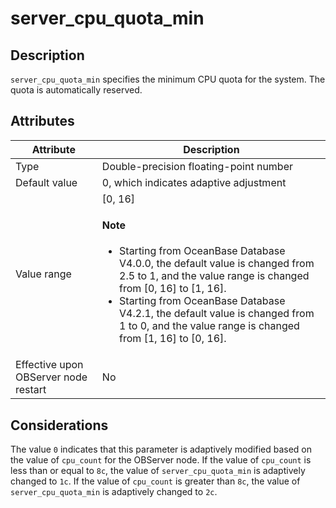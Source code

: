 # server_cpu_quota_min

## Description

`server_cpu_quota_min` specifies the minimum CPU quota for the system. The quota is automatically reserved.

## Attributes

| **Attribute** | **Description** |
|------------------|-----------|
| Type | Double-precision floating-point number |
| Default value | 0, which indicates adaptive adjustment |
| Value range | \[0, 16]  <main id="notice" type='explain'><h4>Note</h4><ul><li>Starting from OceanBase Database V4.0.0, the default value is changed from 2.5 to 1, and the value range is changed from [0, 16] to [1, 16].   </li><li>Starting from OceanBase Database V4.2.1, the default value is changed from 1 to 0, and the value range is changed from [1, 16] to [0, 16].  </li></ul></main> |
| Effective upon OBServer node restart | No |

## Considerations

The value `0` indicates that this parameter is adaptively modified based on the value of `cpu_count` for the OBServer node. If the value of `cpu_count` is less than or equal to `8c`, the value of `server_cpu_quota_min` is adaptively changed to `1c`. If the value of `cpu_count` is greater than `8c`, the value of `server_cpu_quota_min` is adaptively changed to `2c`.

